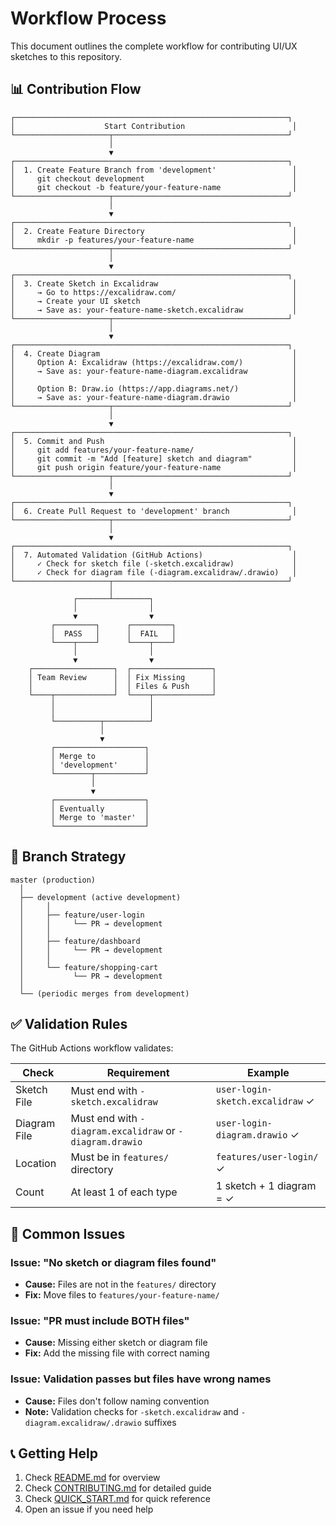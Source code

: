 # Workflow Process

This document outlines the complete workflow for contributing UI/UX sketches to this repository.

## 📊 Contribution Flow

```
┌─────────────────────────────────────────────────────────────┐
│                    Start Contribution                        │
└─────────────────────┬───────────────────────────────────────┘
                      │
                      ▼
┌─────────────────────────────────────────────────────────────┐
│  1. Create Feature Branch from 'development'                 │
│     git checkout development                                 │
│     git checkout -b feature/your-feature-name                │
└─────────────────────┬───────────────────────────────────────┘
                      │
                      ▼
┌─────────────────────────────────────────────────────────────┐
│  2. Create Feature Directory                                 │
│     mkdir -p features/your-feature-name                      │
└─────────────────────┬───────────────────────────────────────┘
                      │
                      ▼
┌─────────────────────────────────────────────────────────────┐
│  3. Create Sketch in Excalidraw                              │
│     → Go to https://excalidraw.com/                          │
│     → Create your UI sketch                                  │
│     → Save as: your-feature-name-sketch.excalidraw           │
└─────────────────────┬───────────────────────────────────────┘
                      │
                      ▼
┌─────────────────────────────────────────────────────────────┐
│  4. Create Diagram                                           │
│     Option A: Excalidraw (https://excalidraw.com/)           │
│     → Save as: your-feature-name-diagram.excalidraw          │
│                                                              │
│     Option B: Draw.io (https://app.diagrams.net/)            │
│     → Save as: your-feature-name-diagram.drawio              │
└─────────────────────┬───────────────────────────────────────┘
                      │
                      ▼
┌─────────────────────────────────────────────────────────────┐
│  5. Commit and Push                                          │
│     git add features/your-feature-name/                      │
│     git commit -m "Add [feature] sketch and diagram"         │
│     git push origin feature/your-feature-name                │
└─────────────────────┬───────────────────────────────────────┘
                      │
                      ▼
┌─────────────────────────────────────────────────────────────┐
│  6. Create Pull Request to 'development' branch              │
└─────────────────────┬───────────────────────────────────────┘
                      │
                      ▼
┌─────────────────────────────────────────────────────────────┐
│  7. Automated Validation (GitHub Actions)                    │
│     ✓ Check for sketch file (-sketch.excalidraw)             │
│     ✓ Check for diagram file (-diagram.excalidraw/.drawio)   │
└─────────────────────┬───────────────────────────────────────┘
                      │
              ┌───────┴────────┐
              │                │
              ▼                ▼
         ┌─────────┐      ┌─────────┐
         │  PASS   │      │  FAIL   │
         └────┬────┘      └────┬────┘
              │                │
              ▼                ▼
    ┌──────────────────┐  ┌──────────────────┐
    │ Team Review      │  │ Fix Missing      │
    │                  │  │ Files & Push     │
    └────┬─────────────┘  └────┬─────────────┘
         │                     │
         │                     │
         └──────────┬──────────┘
                    │
                    ▼
         ┌────────────────────┐
         │ Merge to           │
         │ 'development'      │
         └────────┬───────────┘
                  │
                  ▼
         ┌────────────────────┐
         │ Eventually         │
         │ Merge to 'master'  │
         └────────────────────┘
```

## 🔄 Branch Strategy

```
master (production)
  │
  ├── development (active development)
  │     │
  │     ├── feature/user-login
  │     │     └── PR → development
  │     │
  │     ├── feature/dashboard
  │     │     └── PR → development
  │     │
  │     └── feature/shopping-cart
  │           └── PR → development
  │
  └── (periodic merges from development)
```

## ✅ Validation Rules

The GitHub Actions workflow validates:

| Check | Requirement | Example |
|-------|-------------|---------|
| Sketch File | Must end with `-sketch.excalidraw` | `user-login-sketch.excalidraw` ✓ |
| Diagram File | Must end with `-diagram.excalidraw` or `-diagram.drawio` | `user-login-diagram.drawio` ✓ |
| Location | Must be in `features/` directory | `features/user-login/` ✓ |
| Count | At least 1 of each type | 1 sketch + 1 diagram = ✓ |

## 🚫 Common Issues

### Issue: "No sketch or diagram files found"
- **Cause:** Files are not in the `features/` directory
- **Fix:** Move files to `features/your-feature-name/`

### Issue: "PR must include BOTH files"
- **Cause:** Missing either sketch or diagram file
- **Fix:** Add the missing file with correct naming

### Issue: Validation passes but files have wrong names
- **Cause:** Files don't follow naming convention
- **Note:** Validation checks for `-sketch.excalidraw` and `-diagram.excalidraw/.drawio` suffixes

## 📞 Getting Help

1. Check [README.md](README.md) for overview
2. Check [CONTRIBUTING.md](CONTRIBUTING.md) for detailed guide
3. Check [QUICK_START.md](QUICK_START.md) for quick reference
4. Open an issue if you need help
